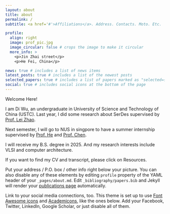 ```yaml
---
layout: about
title: about
permalink: /
subtitle: <a href='#'>Affiliations</a>. Address. Contacts. Moto. Etc.

profile:
  align: right
  image: prof_pic.jpg
  image_circular: false # crops the image to make it circular
  more_info: >
    <p>Jin Zhai street</p>
    <p>He Fei, China</p>

news: true # includes a list of news items
latest_posts: true # includes a list of the newest posts
selected_papers: true # includes a list of papers marked as "selected={true}"
social: true # includes social icons at the bottom of the page
---
```

Welcome Here!

I am Di Wu, an undergraduate in University of Science and Technology of China (USTC). Last year, I did some research about SerDes supervised by [Prof. Lei Zhao](http://staff.ustc.edu.cn/~zlei/). 

Next semester, I will go to NUS in singpore to have a summer internship supervised by [Prof. He](https://www.comp.nus.edu.sg/~hebs/) and [Prof. Chen](https://www.yaochen.site).

I will receive my B.S. degree in 2025. And my research interests include VLSI and computer architecture.

If you want to find my CV and transcript, please click on Resources.

Put your address / P.O. box / other info right below your picture. You can also disable any of these elements by editing `profile` property of the YAML header of your `_pages/about.md`. Edit `_bibliography/papers.bib` and Jekyll will render your [publications page](/al-folio/publications/) automatically.

Link to your social media connections, too. This theme is set up to use [Font Awesome icons](https://fontawesome.com/) and [Academicons](https://jpswalsh.github.io/academicons/), like the ones below. Add your Facebook, Twitter, LinkedIn, Google Scholar, or just disable all of them.
